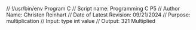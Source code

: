// !/usr/bin/env Program C
// Script name: Programming C P5
// Author Name: Christen Reinhart
// Date of Latest Revision: 09/21/2024
// Purpose: multiplication
// Input: type int value
// Output: 321 Multiplied
